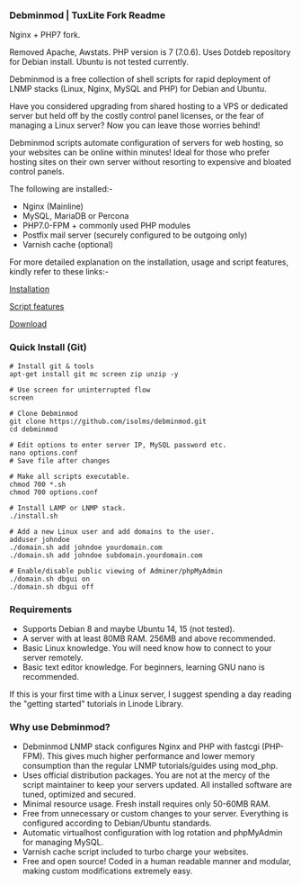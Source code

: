### Debminmod | TuxLite Fork Readme

Nginx + PHP7 fork. 

Removed Apache, Awstats.
PHP version is 7 (7.0.6).
Uses Dotdeb repository for Debian install.
Ubuntu is not tested currently.

Debminmod is a free collection of shell scripts for rapid deployment of
LNMP stacks (Linux, Nginx, MySQL and PHP) for Debian and
Ubuntu. 

Have you considered upgrading from shared hosting to a VPS or dedicated
server but held off by the costly control panel licenses, or the fear of
managing a Linux server? Now you can leave those worries behind!

Debminmod scripts automate configuration of servers for web hosting,
so your websites can be online within minutes! Ideal for those who
prefer hosting sites on their own server without resorting to expensive
and bloated control panels.

The following are installed:-

-   Nginx (Mainline)
-   MySQL, MariaDB or Percona
-   PHP7.0-FPM + commonly used PHP modules
-   Postfix mail server (securely configured to be outgoing only)
-   Varnish cache (optional)

For more detailed explanation on the installation, usage and script features, 
kindly refer to these links:-

[Installation](http://tuxlite.com/installation/)

[Script features](http://tuxlite.com/script-details/)

[Download](http://tuxlite.com/download/)

### Quick Install (Git)

    # Install git & tools
    apt-get install git mc screen zip unzip -y
    
    # Use screen for uninterrupted flow
    screen
    
    # Clone Debminmod
    git clone https://github.com/isolms/debminmod.git
    cd debminmod
    
    # Edit options to enter server IP, MySQL password etc.
    nano options.conf
    # Save file after changes
    
    # Make all scripts executable.
    chmod 700 *.sh
    chmod 700 options.conf
    
    # Install LAMP or LNMP stack.
    ./install.sh
    
    # Add a new Linux user and add domains to the user.
    adduser johndoe
    ./domain.sh add johndoe yourdomain.com
    ./domain.sh add johndoe subdomain.yourdomain.com
    
    # Enable/disable public viewing of Adminer/phpMyAdmin
    ./domain.sh dbgui on
    ./domain.sh dbgui off

### Requirements

-   Supports Debian 8 and maybe Ubuntu 14, 15 (not tested).
-   A server with at least 80MB RAM. 256MB and above recommended.
-   Basic Linux knowledge. You will need know how to connect to your
    server remotely.
-   Basic text editor knowledge. For beginners, learning GNU nano is
    recommended.

If this is your first time with a Linux server, I suggest spending a day
reading the "getting started" tutorials in Linode Library.

### Why use Debminmod?

-   Debminmod LNMP stack configures Nginx and PHP with
    fastcgi (PHP-FPM). This gives much higher performance and lower memory
    consumption than the regular LNMP tutorials/guides using mod\_php.
-   Uses official distribution packages. You are not at the mercy of the
    script maintainer to keep your servers updated. All installed
    software are tuned, optimized and secured.
-   Minimal resource usage. Fresh install requires only 50-60MB RAM.
-   Free from unnecessary or custom changes to your server. Everything
    is configured according to Debian/Ubuntu standards.
-   Automatic virtualhost configuration with log rotation and phpMyAdmin for managing MySQL.
-   Varnish cache script included to turbo charge your websites.
-   Free and open source! Coded in a human readable manner and
    modular, making custom modifications extremely easy.
